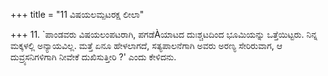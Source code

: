 +++
title = "11 ವಿಷಯಲಮ್ಪಟರಕ್ಷ ಲೀಲಾ"

+++
11. `ಪಾಂಡವರು ವಿಷಯಲಂಪಟರಾಗಿ, ಪಗಡೆÀಯಾಟದ ದುಃಶ್ಚಟದಿಂದ ಭೂಮಿಯನ್ನು ಒತ್ತೆಯಿಟ್ಟರು. ನಿನ್ನ ಮಕ್ಕಳಲ್ಲಿ ಅನ್ಯಾಯವಿಲ್ಲ. ಮತ್ತೆ ಏನೂ ಹೇಳಲಾಗದೆ, ಸತ್ಯಪಾಲನೆಗಾಗಿ ಅವರು ಅರಣ್ಯ ಸೇರಿರುವಾಗ, ಆ ದುವ್ರ್ಯಸನಿಗಳಿಗಾಗಿ ನೀವೇಕೆ ದುಖಿಸುತ್ತೀರಿ ?' ಎಂದು ಕೇಳಿದನು.